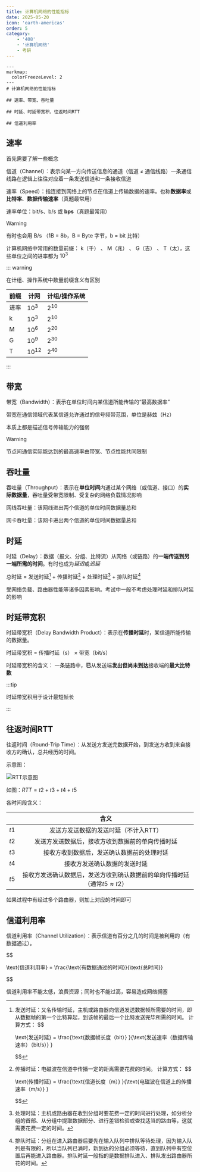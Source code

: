 ```yaml
---
title: 计算机网络的性能指标
date: 2025-05-20
icon: 'earth-americas'
order: 5
category: 
    - '408'
    - '计算机网络'
    - 考研
---
```


````markmap
---
markmap:
  colorFreezeLevel: 2
---
# 计算机网络的性能指标

## 速率、带宽、吞吐量

## 时延、时延带宽积、往返时间RTT

## 信道利用率
````

## 速率

首先需要了解一些概念

信道（Channel）：表示向某一方向传送信息的通道（信道 $\neq$ 通信线路）一条通信线路在逻辑上往往对应着一条发送信道和一条接收信道

速率（Speed）：指连接到网络上的节点在信道上传输数据的速率。也称**数据率**或**比特率**、**数据传输速率**（真题最常用）

速率单位：bit/s、b/s 或 **bps**（真题最常用）

> [!warning]
> 有时也会用 B/s （1B = 8b，B = Byte 字节，b = bit 比特）

计算机网络中常用的数量前缀： k（千） 、 M（兆） 、 G（吉） 、 T（太），这些单位之间的进率都为 $10^3$

::: warning

在计组、操作系统中数量前缀含义有区别

| 前缀 | 计网 | 计组/操作系统 |
| ---- | ---- | -------- |
| 进率 | $10^3$    |  $2^{10}$       |
| k    | $10^3$ | $2^{10}$     |
| M    | $10^6$ | $2^{20}$   |
| G    | $10^9$ | $2^{30}$   |
| T    | $10^{12}$ | $2^{40}$   |

:::

## 带宽

带宽（Bandwidth）：表示在单位时间内某信道所能传输的“最高数据率”

带宽在通信领域代表某信道允许通过的信号频带范围，单位是赫兹（Hz）

本质上都是描述信号传输能力的强弱

> [!warning]
> 节点间通信实际能达到的最高速率由带宽、节点性能共同限制

## 吞吐量

吞吐量（Throughput）：表示在**单位时间**内通过某个网络（或信道、接口）的**实际数据量**，吞吐量受带宽限制、受复杂的网络负载情况影响

网线吞吐量：该网线进出两个信道的单位时间数据量总和

网卡吞吐量：该网卡进出两个信道的单位时间数据量总和

## 时延

时延（Delay）：数据（报文、分组、比特流）从网络（或链路）的**一端传送到另一端所需的时间**。有时也成为*延迟*或*迟延*

总时延 = 发送时延[^1] + 传播时延[^2] + 处理时延[^3] + 排队时延[^4]

受网络负载、路由器性能等诸多因素影响。考试中一般不考虑处理时延和排队时延的影响

[^1]: 发送时延：又名传输时延，主机或路由器向信道发送数据帧所需要的时间，即从数据帧的第一个比特算起，到该帧的最后一个比特发送完毕所需的时间。
      计算方式：
      $$

      \text{发送时延} = \frac{\text{数据帧长度（bit）} }{\text{发送速率（数据传输速率）（bit/s）} }

      $$

[^2]: 传播时延：电磁波在信道中传播一定的距离需要花费的时间。
      计算方式：
      $$

      \text{传播时延} = \frac{\text{信道长度（m）} }{\text{电磁波在信道上的传播速率（m/s）} }

      $$


[^3]: 处理时延：主机或路由器在收到分组时要花费一定的时间进行处理，如分析分组的首部、从分组中提取数据部分、进行差错检验或查找适当的路由等，这就需要花费一定的时间。

[^4]: 排队时延：分组在进入路由器后要先在输入队列中排队等待处理，因为输入队列是有限的，所以当队列已满时，新到达的分组必须等待，直到队列中有空位置后再能进入路由器。排队时延一般指的是数据排队进入、排队发出路由器所花的时间。

## 时延带宽积

时延带宽积（Delay Bandwidth Product）：表示在**传播时延**时，某信道所能传输的数据量。

时延带宽积 = 传播时延（s） $\times$ 带宽（bit/s）

时延带宽积的含义： 一条链路中，**已**从发送端**发出但尚未到达**接收端的**最大比特数**

:::tip

时延带宽积用于设计最短帧长

:::

## 往返时间RTT

往返时间（Round-Trip Time）：从发送方发送完数据开始，到发送方收到来自接收方的确认，总共经历的时间。

示意图：

![RTT示意图](//store.s1r0ko.top/svg/2.svg)

如图：$RTT = t2 + t3 + t4 + t5$

各时间段含义：

| | 含义 |
| :--: | :--: |
| $t1$ | 发送方发送数据的发送时延（不计入RTT） |
| $t2$ | 发送方发送数据后，接收方收到数据前的单向传播时延 |
| $t3$ | 接收方收到数据后，发送确认数据前的处理时延 |
| $t4$ | 接收方发送确认数据的发送时延 |
| $t5$ | 接收方发送确认数据后，发送方收到确认数据前的单向传播时延（通常$t5 \approx t2$） |

如果过程中有经过多个路由器，则加上对应的时间即可

## 信道利用率

信道利用率（Channel Utilization）：表示信道有百分之几的时间是被利用的（有数据通过）。

$$

\text{信道利用率} = \frac{\text{有数据通过的时间}}{\text{总时间}}

$$

信道利用率不能太低，浪费资源；同时也不能过高，容易造成网络拥塞

